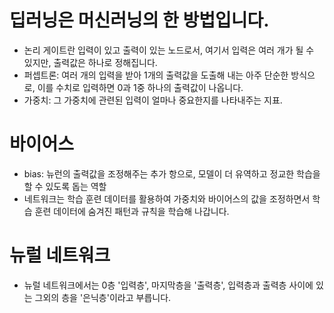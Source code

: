 # 딥러닝은 머신러닝의 한 방법입니다.
- 논리 게이트란 입력이 있고 출력이 있는 노드로서, 여기서 입력은 여러 개가 될 수 있지만, 출력값은 하나로 정해집니다.
- 퍼셉트론: 여러 개의 입력을 받아 1개의 출력값을 도출해 내는 아주 단순한 방식으로, 이를 수치로 입력하면 0과 1중 하나의 출력값이 나옵니다.
- 가중치: 그 가중치에 관련된 입력이 얼마나 중요한지를 나타내주는 지표.

# 바이어스
- bias: 뉴런의 출력값을 조정해주는 추가 항으로, 모델이 더 유역하고 정교한 학습을 할 수 있도록 돕는 역할
- 네트워크는 학습 훈련 데이터를 활용하여 가중치와 바이어스의 값을 조정하면서 학습 훈련 데이터에 숨겨진 패턴과 규칙을 학습해 나갑니다.

# 뉴럴 네트워크
- 뉴럴 네트워크에서는 0층 '입력층', 마지막층을 '출력층', 입력층과 출력층 사이에 있는 그외의 층을 '은닉층'이라고 부릅니다.
